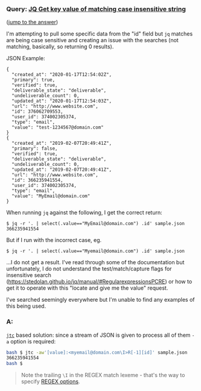 ### Query: [JQ Get key value of matching case insensitive string](https://stackoverflow.com/questions/59969841/jq-get-key-value-of-matching-case-insensitive-string)
([jump to the answer](https://github.com/ldn-softdev/stackoverflow-json/blob/master/lib/Get%20key%20value%20of%20matching%20case%20insensitive%20string.md#a))

I'm attempting to pull some specific data from the "id" field but `jq` matches are being case sensitive and creating an issue with the searches (not matching, basically, so returning 0 results).

JSON Example:

```
{
  "created_at": "2020-01-17T12:54:02Z",
  "primary": true,
  "verified": true,
  "deliverable_state": "deliverable",
  "undeliverable_count": 0,
  "updated_at": "2020-01-17T12:54:03Z",
  "url": "http://www.website.com",
  "id": 376062709553,
  "user_id": 374002305374,
  "type": "email",
  "value": "test-1234567@domain.com"
}
{
  "created_at": "2019-02-07T20:49:41Z",
  "primary": false,
  "verified": true,
  "deliverable_state": "deliverable",
  "undeliverable_count": 0,
  "updated_at": "2019-02-07T20:49:41Z",
  "url": "http://www.website.com",
  "id": 366235941554,
  "user_id": 374002305374,
  "type": "email",
  "value": "MyEmail@domain.com"
}
```

When running `jq` against the following, I get the correct return:

```
$ jq -r '. | select(.value=="MyEmail@domain.com") .id' sample.json
366235941554
```

But if I run with the incorrect case, eg.

```
$ jq -r '. | select(.value=="Myemail@domain.com") .id' sample.json
```

...I do not get a result.  I've read through some of the documentation but unfortunately, I do not understand the test/match/capture flags for insensitive search (https://stedolan.github.io/jq/manual/#RegularexpressionsPCRE) or how to get it to operate with this "locate and give me the value" request.

I've searched seemingly everywhere but I'm unable to find any examples of this being used.

### A:

[`jtc`](https://github.com/ldn-softdev/jtc) based solution: since a stream of JSON is given to process all of them `-a` option is
required:
```bash
bash $ jtc -aw'[value]:<myemail@domain.com\I>R[-1][id]' sample.json
366235941554
bash $ 
```
> Note the trailing `\I` in the REGEX match lexeme - that's the way to specify
[REGEX options](https://github.com/ldn-softdev/jtc/blob/master/User%20Guide.md#searching-json-with-re).
